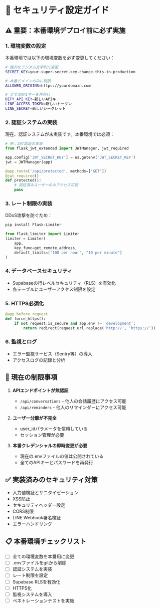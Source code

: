 # 🔐 セキュリティ設定ガイド

## ⚠️ 重要：本番環境デプロイ前に必ず実施

### 1. **環境変数の設定**

本番環境では以下の環境変数を必ず変更してください：

```bash
# 強力なランダム文字列に変更
SECRET_KEY=your-super-secret-key-change-this-in-production

# 本番ドメインのみに制限
ALLOWED_ORIGINS=https://yourdomain.com

# 全てのAPIキーを再発行
DIFY_API_KEY=新しいAPIキー
LINE_ACCESS_TOKEN=新しいトークン
LINE_SECRET=新しいシークレット
```

### 2. **認証システムの実装**

現在、認証システムが未実装です。本番環境では必須：

```python
# 例：JWT認証の実装
from flask_jwt_extended import JWTManager, jwt_required

app.config['JWT_SECRET_KEY'] = os.getenv('JWT_SECRET_KEY')
jwt = JWTManager(app)

@app.route('/api/protected', methods=['GET'])
@jwt_required()
def protected():
    # 認証済みユーザーのみアクセス可能
    pass
```

### 3. **レート制限の実装**

DDoS攻撃を防ぐため：

```bash
pip install Flask-Limiter
```

```python
from flask_limiter import Limiter
limiter = Limiter(
    app,
    key_func=get_remote_address,
    default_limits=["100 per hour", "10 per minute"]
)
```

### 4. **データベースセキュリティ**

- Supabaseの行レベルセキュリティ（RLS）を有効化
- 各テーブルにユーザーアクセス制限を設定

### 5. **HTTPS必須化**

```python
@app.before_request
def force_https():
    if not request.is_secure and app.env != 'development':
        return redirect(request.url.replace('http://', 'https://'))
```

### 6. **監視とログ**

- エラー監視サービス（Sentry等）の導入
- アクセスログの記録と分析

## 🚨 現在の制限事項

1. **APIエンドポイントが無認証**
   - `/api/conversations` - 他人の会話履歴にアクセス可能
   - `/api/reminders` - 他人のリマインダーにアクセス可能

2. **ユーザー分離が不完全**
   - user_idパラメータを信頼している
   - セッション管理が必要

3. **本番クレデンシャルの即時変更が必要**
   - 現在の.envファイルの値は公開されている
   - 全てのAPIキーとパスワードを再発行

## ✅ 実装済みのセキュリティ対策

- 入力値検証とサニタイゼーション
- XSS防止
- セキュリティヘッダー設定
- CORS制限
- LINE Webhook署名検証
- エラーハンドリング

## 📋 本番環境チェックリスト

- [ ] 全ての環境変数を本番用に変更
- [ ] .envファイルをgitから削除
- [ ] 認証システムを実装
- [ ] レート制限を設定
- [ ] Supabase RLSを有効化
- [ ] HTTPS化
- [ ] 監視システムを導入
- [ ] ペネトレーションテストを実施
